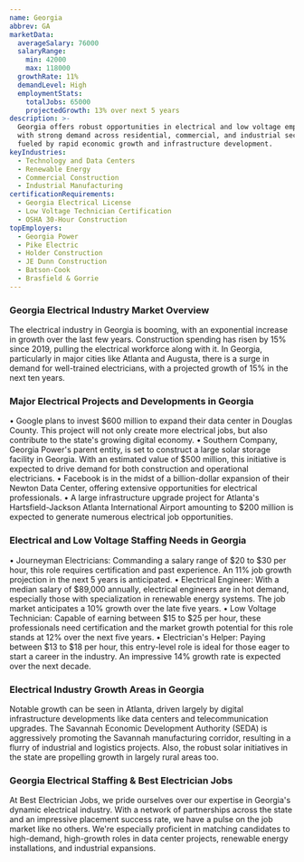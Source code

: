 ```yaml
---
name: Georgia
abbrev: GA
marketData:
  averageSalary: 76000
  salaryRange:
    min: 42000
    max: 118000
  growthRate: 11%
  demandLevel: High
  employmentStats:
    totalJobs: 65000
    projectedGrowth: 13% over next 5 years
description: >-
  Georgia offers robust opportunities in electrical and low voltage employment,
  with strong demand across residential, commercial, and industrial sectors
  fueled by rapid economic growth and infrastructure development.
keyIndustries:
  - Technology and Data Centers
  - Renewable Energy
  - Commercial Construction
  - Industrial Manufacturing
certificationRequirements:
  - Georgia Electrical License
  - Low Voltage Technician Certification
  - OSHA 30-Hour Construction
topEmployers:
  - Georgia Power
  - Pike Electric
  - Holder Construction
  - JE Dunn Construction
  - Batson-Cook
  - Brasfield & Gorrie
---
```

### Georgia Electrical Industry Market Overview
The electrical industry in Georgia is booming, with an exponential increase in growth over the last few years. Construction spending has risen by 15% since 2019, pulling the electrical workforce along with it. In Georgia, particularly in major cities like Atlanta and Augusta, there is a surge in demand for well-trained electricians, with a projected growth of 15% in the next ten years.

### Major Electrical Projects and Developments in Georgia
• Google plans to invest $600 million to expand their data center in Douglas County. This project will not only create more electrical jobs, but also contribute to the state's growing digital economy.
• Southern Company, Georgia Power's parent entity, is set to construct a large solar storage facility in Georgia. With an estimated value of $500 million, this initiative is expected to drive demand for both construction and operational electricians.
• Facebook is in the midst of a billion-dollar expansion of their Newton Data Center, offering extensive opportunities for electrical professionals.
• A large infrastructure upgrade project for Atlanta's Hartsfield-Jackson Atlanta International Airport amounting to $200 million is expected to generate numerous electrical job opportunities.

### Electrical and Low Voltage Staffing Needs in Georgia
• Journeyman Electricians: Commanding a salary range of $20 to $30 per hour, this role requires certification and past experience. An 11% job growth projection in the next 5 years is anticipated.
• Electrical Engineer: With a median salary of $89,000 annually, electrical engineers are in hot demand, especially those with specialization in renewable energy systems. The job market anticipates a 10% growth over the late five years.
• Low Voltage Technician: Capable of earning between $15 to $25 per hour, these professionals need certification and the market growth potential for this role stands at 12% over the next five years.
• Electrician's Helper: Paying between $13 to $18 per hour, this entry-level role is ideal for those eager to start a career in the industry. An impressive 14% growth rate is expected over the next decade.

### Electrical Industry Growth Areas in Georgia
Notable growth can be seen in Atlanta, driven largely by digital infrastructure developments like data centers and telecommunication upgrades. The Savannah Economic Development Authority (SEDA) is aggressively promoting the Savannah manufacturing corridor, resulting in a flurry of industrial and logistics projects. Also, the robust solar initiatives in the state are propelling growth in largely rural areas too.

### Georgia Electrical Staffing & Best Electrician Jobs
At Best Electrician Jobs, we pride ourselves over our expertise in Georgia's dynamic electrical industry. With a network of partnerships across the state and an impressive placement success rate, we have a pulse on the job market like no others. We're especially proficient in matching candidates to high-demand, high-growth roles in data center projects, renewable energy installations, and industrial expansions.
